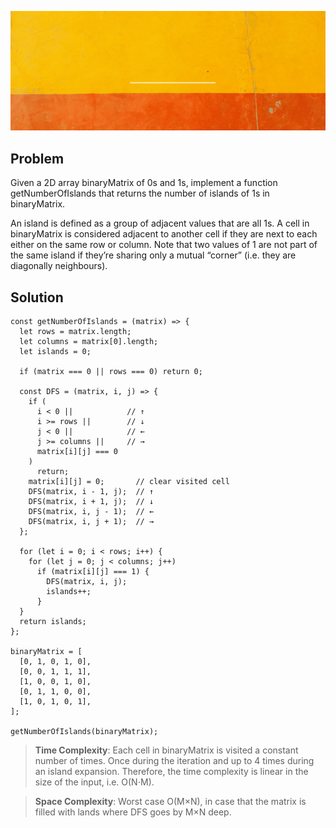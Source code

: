 ![Banner](/islands-banner.gif)

## Problem

Given a 2D array binaryMatrix of 0s and 1s, implement a function getNumberOfIslands that returns the number of islands of 1s in binaryMatrix.

An island is defined as a group of adjacent values that are all 1s. A cell in binaryMatrix is considered adjacent to another cell if they are next to each either on the same row or column. Note that two values of 1 are not part of the same island if they’re sharing only a mutual “corner” (i.e. they are diagonally neighbours).

## Solution

```
const getNumberOfIslands = (matrix) => {
  let rows = matrix.length;
  let columns = matrix[0].length;
  let islands = 0;

  if (matrix === 0 || rows === 0) return 0;

  const DFS = (matrix, i, j) => {
    if (
      i < 0 ||            // ↑
      i >= rows ||        // ↓
      j < 0 ||            // ←
      j >= columns ||     // →
      matrix[i][j] === 0
    )
      return;
    matrix[i][j] = 0;       // clear visited cell
    DFS(matrix, i - 1, j);  // ↑
    DFS(matrix, i + 1, j);  // ↓
    DFS(matrix, i, j - 1);  // ←
    DFS(matrix, i, j + 1);  // →
  };

  for (let i = 0; i < rows; i++) {
    for (let j = 0; j < columns; j++)
      if (matrix[i][j] === 1) {
        DFS(matrix, i, j);
        islands++;
      }
  }
  return islands;
};

binaryMatrix = [
  [0, 1, 0, 1, 0],
  [0, 0, 1, 1, 1],
  [1, 0, 0, 1, 0],
  [0, 1, 1, 0, 0],
  [1, 0, 1, 0, 1],
];

getNumberOfIslands(binaryMatrix);

```

> **Time Complexity**: Each cell in binaryMatrix is visited a constant number of times. Once during the iteration and up to 4 times during an island expansion. Therefore, the time complexity is linear in the size of the input, i.e. O(N⋅M).

> **Space Complexity**: Worst case O(M×N), in case that the matrix is filled with lands where DFS goes by M×N deep.

